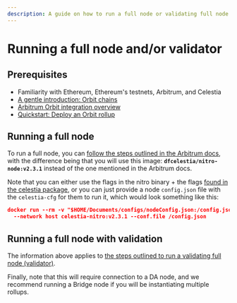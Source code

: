 ```yaml
---
description: A guide on how to run a full node or validating full node on your Orbit rollup.
---
```


# Running a full node and/or validator

## Prerequisites

- Familiarity with Ethereum, Ethereum's testnets, Arbitrum, and Celestia
- [A gentle introduction: Orbit chains](https://docs.arbitrum.io/launch-orbit-chain/orbit-gentle-introduction)
- [Arbitrum Orbit integration overview](./arbitrum-integration.md)
- [Quickstart: Deploy an Orbit rollup](./arbitrum-deploy.md)

## Running a full node

To run a full node, you can
[follow the steps outlined in the Arbitrum docs](https://docs.arbitrum.io/node-running/how-tos/running-an-orbit-node),
with the difference being that you will use this image:
**`dfcelestia/nitro-node:v2.3.1`** instead of the one mentioned
in the Arbitrum docs.

Note that you can either use the flags in the nitro binary + the flags
[found in the celestia package](https://github.com/celestiaorg/nitro/blob/celestia-v2.3.1/das/celestia/celestia.go#L53-L63),
or you can just provide a node `config.json` file with the `celestia-cfg`
for them to run it, which would look something like this:

```json
docker run --rm -v "$HOME/Documents/configs/nodeConfig.json:/config.json:ro" \
  --network host celestia-nitro:v2.3.1 --conf.file /config.json
```

## Running a full node with validation

The information above applies to
[the steps outlined to run a validating full node (validator)](https://docs.arbitrum.io/node-running/how-tos/running-a-validator).

Finally, note that this will require connection to a DA node,
and we recommend running a Bridge node if you will be instantiating
multiple rollups.
